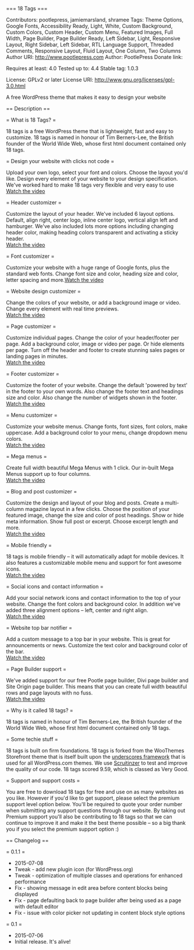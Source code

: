 === 18 Tags ===

Contributors: pootlepress, jamiemarsland, shramee
Tags: Theme Options, Google Fonts, Accessibility Ready, Light, White, Custom Background, Custom Colors, Custom Header, Custom Menu, Featured Images, Full Width, Page Builder, Page Builder Ready, Left Sidebar, Light, Responsive Layout, Right Sidebar, Left Sidebar, RTL Language Support, Threaded Comments, Responsive Layout, Fluid Layout, One Column, Two Columns
Author URI: http://www.pootlepress.com
Author: PootlePress
Donate link:

Requires at least: 4.0
Tested up to: 4.4
Stable tag: 1.0.3

License: GPLv2 or later
License URI: http://www.gnu.org/licenses/gpl-3.0.html

A free WordPress theme that makes it easy to design your website

== Description ==

= What is 18 Tags? =

18 tags is a free WordPress theme that is lightweight, fast and easy to customize. 18 tags is named in honour of Tim Berners-Lee, the British founder of the World Wide Web, whose first html document contained only 18 tags.

= Design your website with clicks not code =

Upload your own logo, select your font and colors. Choose the layout you'd like. Design every element of your&nbsp;website to your design specification. We've worked hard to make 18 tags very flexible and very easy to use<br>
<a href="https://vimeo.com/148267539">Watch the video</a>

= Header customizer =

Customize the layout of your header. We've included 6 layout options. Default, align right, center logo, inline center logo, vertical align left and hamburger. We've also included lots more options including changing header color, making heading colors transparent and activating a sticky header.<br>
<a href="https://vimeo.com/148243410">Watch the video</a>

= Font customizer =

Customize your website with a huge range of Google fonts, plus the standard web fonts. Change font size and color, heading size and color, letter spacing and more.<a href="https://vimeo.com/148247478">Watch the video</a>

= Website design customizer =

Change the colors of your website, or add a background image or video. Change every element with real time previews.<br>
<a href="https://vimeo.com/148247859">Watch the video</a>

= Page customizer =

Customize individual pages. Change the color of your header/footer per page. Add a background color, image or video per page. Or hide elements per page. Turn off the header and footer to create stunning sales pages or landing pages in minutes.<br>
<a href="https://vimeo.com/148257009">Watch the video</a>

= Footer customizer =

Customize the footer of your website. Change the default 'powered by text' in the footer to your own words. Also change the footer text and headings size and color. Also change the number of widgets shown in the footer.<br>
<a href="https://vimeo.com/148258552">Watch the video</a>

= Menu customizer =

Customize your website menus. Change fonts, font sizes, font colors, make uppercase. Add a background color to your menu, change dropdown menu colors.<br>
<a href="https://vimeo.com/148268007">Watch the video</a>

= Mega menus =

Create full width beautiful Mega Menus with 1 click. Our in-built Mega Menus support up to four columns.<br>
<a href="https://vimeo.com/148275633">Watch the video</a>

= Blog and post customizer =

Customize the design and layout of your blog and posts. Create a multi-column magazine layout in a few clicks. Choose the position of your featured image, change the size and color of post headings. Show or hide meta information. Show full post or excerpt. Choose excerpt length and more.<br>
<a href="https://vimeo.com/148246668">Watch the video</a>

= Mobile friendly =

18 tags is mobile friendly – it will automatically adapt for mobile devices. It also features a customizable mobile menu and support for font awesome icons.<br>
<a href="https://vimeo.com/148271470">Watch the video</a>

= Social icons and contact information =

Add your social network icons and contact information to the top of your website. Change the font colors and background color. In addition we've added three alignment options – left, center and right align.<br>
<a href="https://vimeo.com/148268992">Watch the video</a>

= Website top bar notifier =

Add a custom message to a top bar in your website. This is great for announcements or news. Customize the text color and background color of the bar.<br>
<a href="https://vimeo.com/148272312">Watch the video</a>

= Page Builder support =

We've added support for our free Pootle page builder, Divi page builder and Site Origin page builder. This means that you can create full width beautiful rows and page layouts with no fuss.<br>
<a href="https://vimeo.com/148273580">Watch the video</a>

= Why is it called 18 tags? =

18 tags is named in honour of Tim Berners-Lee, the British founder of the World Wide Web, whose first html document contained only 18 tags.

= Some techie stuff =

18 tags is built on firm foundations. 18 tags is forked from the WooThemes Storefront theme that is itself built upon the <a href="http://underscores.me/">underscores framework</a> that is used for all WordPress.com themes.&nbsp;We use <a href="https://scrutinizer-ci.com/tour/measure-and-improve-code-quality">Scruitinzer</a> to test and improve the quality of our code. 18 tags scored 9.59, which is classed as Very Good.

= Support and support costs =

You are free to download 18 tags for free and use on as many websites as you like. However if you'd like to get support, please select the premium support level option below. You'll be required to quote your order number when submitting any support questions through our website. By taking out Premium support you'll also be contributing to 18 tags so that we can continue to improve it and make it the best theme possible – so a big thank you if you select the premium support option :)

== Changelog ==

= 0.1.1 =
* 2015-07-08
* Tweak - add new plugin icon (for WordPress.org)
* Tweak - optimization of multiple classes and operations for enhanced performance
* Fix - showing message in edit area before content blocks being displayed
* Fix - page defaulting back to page builder after being used as a page with default editor
* Fix - issue with color picker not updating in content block style options

= 0.1 =
* 2015-07-06
* Initial release. It's alive!
